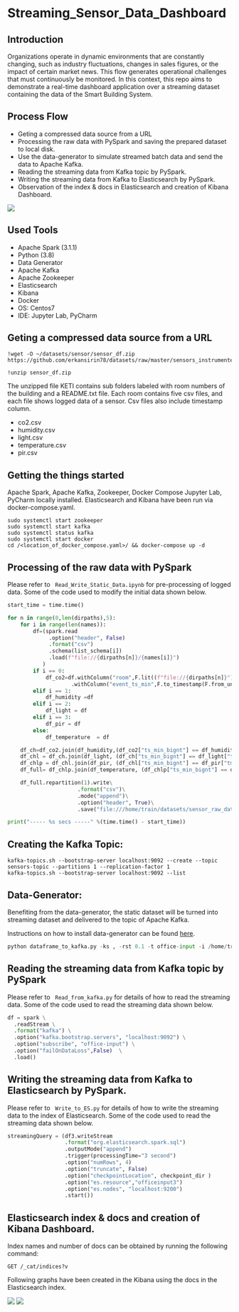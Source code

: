 # Streaming_Sensor_Data_Dashboard
## Introduction
Organizations operate in dynamic environments that are constantly changing, such as industry 
fluctuations, changes in sales figures, or the impact of certain market news. 
This flow generates operational challenges that must continuously be monitored. 
In this context, this repo aims to demonstrate a real-time dashboard application over a streaming
dataset containing the data of the Smart Building System.

## Process Flow
- Geting a compressed data source from a URL
- Processing the raw data with PySpark and saving the prepared dataset to local disk.
- Use the data-generator to simulate streamed batch data and send the data to Apache Kafka.
- Reading the streaming data from Kafka topic by PySpark.
- Writing the streaming data from Kafka to Elasticsearch by PySpark.
- Observation of the index & docs in Elasticsearch and creation of Kibana Dashboard.

![](https://github.com/yoetli/Streaming_Sensor_Data_Dashboard/blob/main/images/final_pro_pic2.jpg)

## Used Tools

- Apache Spark (3.1.1)
- Python (3.8)
- Data Generator
- Apache Kafka
- Apache Zookeeper
- Elasticsearch
- Kibana
- Docker
- OS: Centos7
- IDE: Jupyter Lab, PyCharm

## Geting a compressed data source from a URL


```shell
!wget -O ~/datasets/sensor/sensor_df.zip https://github.com/erkansirin78/datasets/raw/master/sensors_instrumented_in_an_office_building_dataset.zip
```
```shell
!unzip sensor_df.zip
```
The unzipped file KETI contains sub folders labeled with room numbers of the building and a README.txt file. Each room contains five csv files, and each file shows logged data of a sensor. Csv files also include timestamp column.

- co2.csv
- humidity.csv
- light.csv
- temperature.csv
- pir.csv

## Getting the things started
Apache Spark, Apache Kafka, Zookeeper, Docker Compose Jupyter Lab, PyCharm locally installed.
Elasticsearch and Kibana have been run via docker-compose.yaml.
```shell
sudo systemctl start zookeeper
sudo systemctl start kafka
sudo systemctl status kafka
sudo systemctl start docker
cd /<location_of_docker_compose.yaml>/ && docker-compose up -d
``` 
## Processing of the raw data with PySpark

Please refer to ``` Read_Write_Static_Data.ipynb``` for pre-processing of logged data.
Some of the code used to modify the initial data shown below. 

```python
start_time = time.time()

for n in range(0,len(dirpaths),5):
    for i in range(len(names)):
        df=(spark.read
             .option("header", False)
             .format("csv")
             .schema(list_schema[i])
             .load(f"file://{dirpaths[n]}/{names[i]}")
           )
        if i == 0:
            df_co2=df.withColumn("room",F.lit((f"file://{dirpaths[n]}").split("/")[-1]))\
                    .withColumn("event_ts_min",F.to_timestamp(F.from_unixtime(F.col("ts_min_bignt"),'yyyy-MM-dd HH:mm:ss')))
        elif i == 1:
            df_humidity =df
        elif i == 2:
            df_light = df
        elif i == 3:
            df_pir = df
        else:
            df_temperature  = df

    df_ch=df_co2.join(df_humidity,(df_co2["ts_min_bignt"] == df_humidity["tmstmp1"]),"inner")
    df_chl = df_ch.join(df_light, (df_ch["ts_min_bignt"] == df_light["tmstmp2"]),"inner")
    df_chlp = df_chl.join(df_pir, (df_chl["ts_min_bignt"] == df_pir["tmstmp3"]),"inner")
    df_full= df_chlp.join(df_temperature, (df_chlp["ts_min_bignt"] == df_temperature["tmstmp4"]),"inner")

    df_full.repartition(1).write\
                      .format("csv")\
                      .mode("append")\
                      .option("header", True)\
                      .save("file:///home/train/datasets/sensor_raw_dataset/output/")

print("----- %s secs -----" %(time.time() - start_time))
```


## Creating the Kafka Topic:
``` shell
kafka-topics.sh --bootstrap-server localhost:9092 --create --topic sensors-topic --partitions 1 --replication-factor 1 
kafka-topics.sh --bootstrap-server localhost:9092 --list
``` 
## Data-Generator:

Benefiting from the data-generator, the static dataset will be turned into streaming dataset and delivered to the topic of Apache Kafka.  

Instructions on how to install data-generator can be found [here](https://github.com/erkansirin78/data-generator).

```python
python dataframe_to_kafka.py -ks , -rst 0.1 -t office-input -i /home/train/datasets/sensor_raw_dataset/datagen_input
```

##  Reading the streaming data from Kafka topic by PySpark

Please refer to ``` Read_from_kafka.py``` for details of how to read the streaming data.
Some of the code used to read the streaming data shown below. 

```python
df = spark \
  .readStream \
  .format("kafka") \
  .option("kafka.bootstrap.servers", "localhost:9092") \
  .option("subscribe", "office-input") \
  .option("failOnDataLoss",False)  \
  .load()
```
##  Writing the streaming data from Kafka to Elasticsearch by PySpark.
Please refer to ``` Write_to_ES.py``` for details of how to write the streaming data to the index of Elasticsearch.
Some of the code used to read the streaming data shown below. 

```python
streamingQuery = (df3.writeStream
                  .format("org.elasticsearch.spark.sql")
                  .outputMode("append")
                  .trigger(processingTime="3 second")
                  .option("numRows", 4)
                  .option("truncate", False)
                  .option("checkpointLocation", checkpoint_dir )
                  .option("es.resource","officeinput3")
                  .option("es.nodes", "localhost:9200")
                  .start())
```
## Elasticsearch index & docs and creation of Kibana Dashboard.

Index names and number of docs can be obtained by running the following command:

```
GET /_cat/indices?v
```

Following graphs have been created in the Kibana using the docs in the Elasticsearch index.

![](https://github.com/yoetli/Streaming_Sensor_Data_Dashboard/blob/main/images/Kibana_graphs_1.jpg)
![](https://github.com/yoetli/Streaming_Sensor_Data_Dashboard/blob/main/images/Kibana_graphs_2.jpg)
